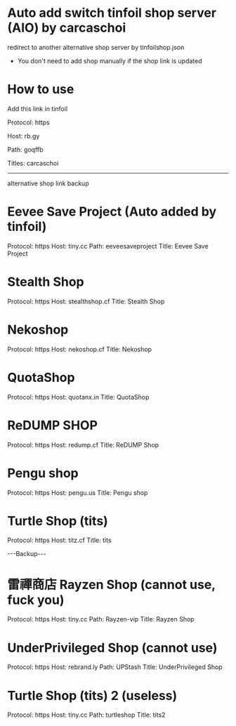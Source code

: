 # Auto add switch tinfoil shop server (AIO) by carcaschoi
redirect to another alternative shop server by tinfoilshop.json
* You don't need to add shop manually if the shop link is updated

# How to use
Add this link in tinfoil

Protocol: https

Host: rb.gy

Path: goqffb

Titles: carcaschoi

---------------------------------------------
alternative shop link backup

# Eevee Save Project (Auto added by tinfoil)
Protocol: https
Host: tiny.cc
Path: eeveesaveproject
Title: Eevee Save Project

# Stealth Shop
Protocol: https
Host: stealthshop.cf
Title: Stealth Shop

# Nekoshop
Protocol: https
Host: nekoshop.cf
Title: Nekoshop

# QuotaShop
Protocol: https
Host: quotanx.in
Title: QuotaShop

# ReDUMP SHOP
Protocol: https
Host: redump.cf
Title: ReDUMP Shop

# Pengu shop
Protocol: https
Host: pengu.us
Title: Pengu shop

# Turtle Shop (tits)
Protocol: https
Host: titz.cf
Title: tits

---Backup---
# 雷禪商店 Rayzen Shop (cannot use, fuck you)
Protocol: https
Host: tiny.cc
Path: Rayzen-vip
Title: Rayzen Shop

# UnderPrivileged Shop (cannot use)
Protocol: https
Host: rebrand.ly
Path: UPStash
Title: UnderPrivileged Shop

# Turtle Shop (tits) 2 (useless)
Protocol: https
Host: tiny.cc
Path: turtleshop
Title: tits2

